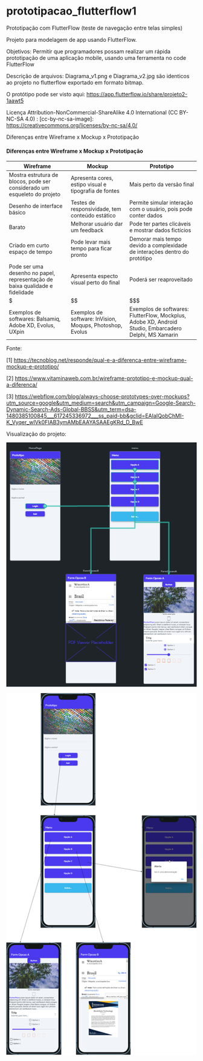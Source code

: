 # prototipacao_flutterflow1
Prototipação com FlutterFlow (teste de navegação entre telas simples)

Projeto para modelagem de app usando FlutterFlow.

Objetivos: Permitir que programadores possam realizar um rápida prototipação de uma aplicação mobile, usando uma ferramenta no code FlutterFlow

Descrição de arquivos:
Diagrama_v1.png e Diagrama_v2.jpg são identicos ao projeto no flutterflow exportado em formato bitmap.

O protótipo pode ser visto aqui: https://app.flutterflow.io/share/projeto2-1aawt5

Licença Attribution-NonCommercial-ShareAlike 4.0 International (CC BY-NC-SA 4.0) : [cc-by-nc-sa-image]: https://creativecommons.org/licenses/by-nc-sa/4.0/

Diferenças entre Wireframe x Mockup x Prototipação


#### Diferenças entre Wireframe x Mockup x Prototipação

| Wireframe  | Mockup | Prototipo |
| ------------- | ------------- | ------- |
| Mostra estrutura de blocos, pode ser considerado um esqueleto do projeto | Apresenta cores, estipo visual e tipografia de fontes | Mais perto da versão final |
| Desenho de interface básico  | Testes de responsividade, tem conteúdo estático | Permite simular interação com o usuário, pois pode conter dados |
| Barato  | Melhorar usuário dar um feedback | Pode ter partes clicáveis e mostrar dados fictícios |
| Criado em curto espaço de tempo | Pode levar mais tempo para ficar pronto | Demorar mais tempo devido a complexidade de interações dentro do protótipo |
| Pode ser uma desenho no papel, representação de baixa qualidade e fidelidade  | Apresenta especto visual perto do final | Poderá ser reaproveitado |
| $  | $$ | $$$ |
| Exemplos de softwares: Balsamiq, Adobe XD, Evolus, UXpin  | Exemplos de software: InVision, Moqups, Photoshop, Evolus | Exemplos de softwares: FlutterFlow, Mockplus, Adobe XD, Android Studio, Embarcadero Delphi, MS Xamarin |

Fonte:

[1] https://tecnoblog.net/responde/qual-e-a-diferenca-entre-wireframe-mockup-e-prototipo/

[2] https://www.vitaminaweb.com.br/wireframe-prototipo-e-mockup-qual-a-diferenca/

[3] https://webflow.com/blog/always-choose-prototypes-over-mockups?utm_source=google&utm_medium=search&utm_campaign=Google-Search-Dynamic-Search-Ads-Global-BBSS&utm_term=dsa-1480385100845___617245336972___ss_paid-bb&gclid=EAIaIQobChMI-K_Vyqer_wIVk0FIAB3ymAMbEAAYASAAEgKRd_D_BwE

Visualização do projeto:

![Diagrama1](https://github.com/monteiro74/prototipacao_flutterflow1/blob/main/imagens/Diagrama_v1.png?raw=true)

![Diagrama2](https://github.com/monteiro74/prototipacao_flutterflow1/blob/main/imagens/Diagrama_v2.png?raw=true)

